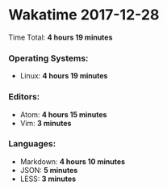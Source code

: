 # Wakatime 2017-12-28

Time Total: **4 hours 19 minutes**

### Operating Systems:
- Linux: **4 hours 19 minutes** 

### Editors:
- Atom: **4 hours 15 minutes** 
- Vim: **3 minutes** 

### Languages:
- Markdown: **4 hours 10 minutes** 
- JSON: **5 minutes** 
- LESS: **3 minutes** 


